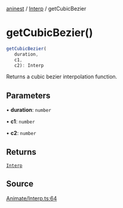 [aninest](../../index.md) / [Interp](../index.md) / getCubicBezier

# getCubicBezier()

```ts
getCubicBezier(
   duration, 
   c1, 
   c2): Interp
```

Returns a cubic bezier interpolation function.

## Parameters

• **duration**: `number`

• **c1**: `number`

• **c2**: `number`

## Returns

[`Interp`](../type-aliases/Interp.md)

## Source

[Animate/Interp.ts:64](https://github.com/zphrs/aninest/blob/18d4239/src/Animate/Interp.ts#L64)
